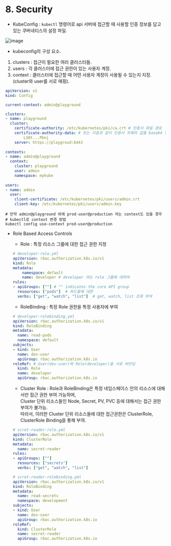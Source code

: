# 8. Security
- KubeConfig : `kubectl` 명령어로 api 서버에 접근할 때 사용할 인증 정보를 담고 있는 쿠버네티스의 설정 파일.  

![image](https://github.com/user-attachments/assets/8b247acd-4b81-4ea3-9d0d-bc3fddff0e9d)  

- kubeconfig의 구성 요소.  
1) clusters : 접근이 필요한 여러 클러스터들.  
2) users : 각 클러스터에 접근 권한이 있는 사용자 계정.  
3) context : 클러스터에 접근할 때 어떤 사용자 계정이 사용될 수 있는지 지정.(cluster와 user를 서로 매핑).  
    
``` yml
apiVersion: v1
kind: Config

current-context: admin@playground

clusters:
- name: playground
  cluster:
    certificate-authority: /etc/kubernetes/pki/ca.crt # 인증서 파일 경로
    certificate-authority-data: # 또는 다음과 같이 인증서 자체의 값을 base64 인코딩하여 저장 가능
        LS0t...Pbnj
    server: https://playgroud:6443
  
contexts:
- name: admin@playground
  context:
    cluster: playground
    user: admin
    namespace: mykube
  
users:
- name: admin
  user: 
    client-certificate: /etc/kubernetes/pki/users/admin.crt
    client-key: /etc/kubernetes/pki/users/admin.key
```  
```
# 만약 admin@playground 외에 prod-user@production 라는 context도 있을 경우 
# kubectl로 context 변경 방법
kubectl config use-context prod-user@production
```

- Role Based Access Controls  
  - Role : 특정 리소스 그룹에 대한 접근 권한 지정  
  ``` yml
  # developer-role.yml
  apiVersion: rbac.authorization.k8s.io/v1
  kind: Role
  metadata:
      namespace: default
      name: developer # developer 라는 role 그룹에 대하여
  rules:
  - apiGroups: [""] # "" indicates the core API group
    resources: ["pods"]  # 파드들에 대한
    verbs: ["get", "watch", "list"]  # get, watch, list 조회 부여
  ```  
  - RoleBinding : 특정 Role 권한을 특정 사용자에 부여  
  ``` yml
  # developer-rolebinding.yml
  apiVersion: rbac.authorization.k8s.io/v1
  kind: RoleBinding
  metadata:
    name: read-pods
    namespace: default
  subjects:
  - kind: User
    name: dev-user
    apiGroup: rbac.authorization.k8s.io
  roleRef: # User(dev-user)와 Role(developer)을 서로 바인딩
    kind: Role
    name: developer 
    apiGroup: rbac.authorization.k8s.io
  ```
  
  - Cluster Role : Role과 RoleBinding은 특정 네임스페이스 안의 리소스에 대해서만 접근 권한 부여 가능하며,  
    Cluster 단위 리소스들인 Node, Secret, PV, PVC 등에 대해서는 접근 권한 부여가 불가능.  
    따라서, 이러한 Cluster 단위 리소스들에 대한 접근권한은 ClusterRole, ClusterRole Binding을 통해 부여.  
  ``` yml
  # scret-reader-role.yml
  apiVersion: rbac.authorization.k8s.io/v1
  kind: ClusterRole
  metadata:
    name: secret-reader
  rules:
  - apiGroups: [""]
    resources: ["secrets"]
    verbs: ["get", "watch", "list"]
  ```
  ``` yml
  # scret-reader-rolebinding.yml
  apiVersion: rbac.authorization.k8s.io/v1
  kind: RoleBinding
  metadata:
    name: read-secrets
    namespace: development
  subjects:
  - kind: User
    name: dev-user
    apiGroup: rbac.authorization.k8s.io
  roleRef:
    kind: ClusterRole
    name: secret-reader
    apiGroup: rbac.authorization.k8s.io
  ```
